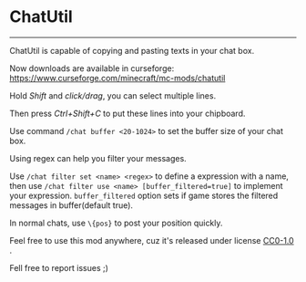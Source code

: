 # ChatUtil

-----------------------------------
ChatUtil is capable of copying and pasting texts in your chat
 box.
 
Now downloads are available in curseforge: https://www.curseforge.com/minecraft/mc-mods/chatutil
 
Hold *Shift* and *click/drag*, you can select multiple lines.

Then press *Ctrl+Shift+C* to put these lines into your chipboard.

Use command `/chat buffer <20-1024>` to set the buffer size of your chat box.

Using regex can help you filter your messages.

Use `/chat filter set <name> <regex>` to define a expression with a name, then use `/chat filter use <name> [buffer_filtered=true]` to implement your expression. `buffer_filtered` option sets if game stores the filtered messages in buffer(default true).

In normal chats, use `\{pos}` to post your position quickly.

Feel free to use this mod anywhere, cuz it's released under license [CC0-1.0](./LICENSE) .

Fell free to report issues ;)
